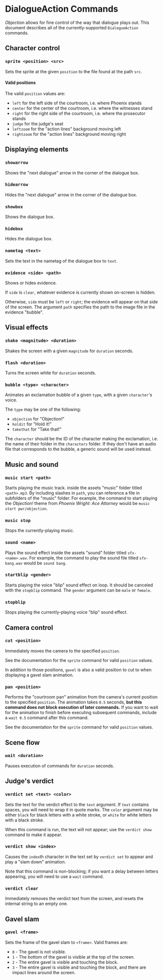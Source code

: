 # DialogueAction Commands
*Objection* allows for fine control of the way that dialogue plays out. This
document describes all of the currently-supported `DialogueAction` commands.

## Character control
### `sprite <position> <src>`
Sets the sprite at the given `position` to the file found at the path `src`.

#### Valid positions
The valid `position` values are:
- `left` for the left side of the courtroom, i.e. where Phoenix stands
- `center` for the center of the courtroom, i.e. where the witnesses stand
- `right` for the right side of the courtroom, i.e. where the prosecutor stands
- `judge` for the judge's seat
- `leftzoom` for the "action lines" background moving left
- `rightzoom` for the "action lines" background moving right

## Displaying elements
### `showarrow`
Shows the "next dialogue" arrow in the corner of the dialogue box.

### `hidearrow`
Hides the "next dialogue" arrow in the corner of the dialogue box.

### `showbox`
Shows the dialogue box.

### `hidebox`
Hides the dialogue box.

### `nametag <text>`
Sets the text in the nametag of the dialogue box to `text`.

### `evidence <side> <path>`
Shows or hides evidence.

If `side` is `clear`, whatever evidence is currently shown on-screen is hidden.

Otherwise, `side` must be `left` or `right`; the evidence will appear on that
side of the screen. The argument `path` specifies the path to the image file
in the evidence "bubble".

## Visual effects
### `shake <magnitude> <duration>`
Shakes the screen with a given `magnitude` for `duration` seconds.

### `flash <duration>`
Turns the screen white for `duration` seconds.

### `bubble <type> <character>`
Animates an exclamation bubble of a given `type`, with a given `character`'s
voice.

The `type` may be one of the following:
- `objection` for "Objection!"
- `holdit` for "Hold it!"
- `takethat` for "Take that!"

The `character` should be the ID of the character making the exclamation, i.e.
the name of their folder in the `characters` folder. If they don't have an audio
file that corresponds to the bubble, a generic sound will be used instead.


## Music and sound
### `music start <path>`
Starts playing the music track. inside the assets "music" folder
titled `<path>.mp3`. By including slashes in `path`, you can reference a file
in subfolders of the "music" folder. For example, the command to start playing
the *Objection!* theme from *Phoenix Wright: Ace Attorney* would be
`music start pwr/objection`.

### `music stop`
Stops the currently-playing music.

### `sound <name>`
Plays the sound effect inside the assets "sound" folder titled
`sfx-<name>.wav`. For example, the command to play the sound file titled
`sfx-bang.wav` would be `sound bang`.

### `startblip <gender>`
Starts playing the voice "blip" sound effect on loop. It should be canceled
with the `stopblip` command. The `gender` argument can be `male` or `female`.

### `stopblip`
Stops playing the currently-playing voice "blip" sound effect.

## Camera control
### `cut <position>`
Immediately moves the camera to the specified `position`.

See the documentation for the `sprite` command for valid `position` values.

In addition to those positions, `gavel` is also a valid position to cut to
when displaying a gavel slam animation.

### `pan <position>`
Performs the "courtroom pan" animation from the camera's current position
to the specified `position`. The animation takes `0.5` seconds,
**but this command does not block execution of later commands.** If you want to
wait for the animation to finish before executing subsequent commands, include
a `wait 0.5` command after this command.

See the documentation for the `sprite` command for valid `position` values.

## Scene flow
### `wait <duration>`
Pauses execution of commands for `duration` seconds.

## Judge's verdict

### `verdict set <text> <color>`
Sets the text for the verdict effect to the `text` argument. If `text` contains
spaces, you will need to wrap it in quote marks. The `color` argument may be
either `black` for black letters with a white stroke, or `white` for white
letters with a black stroke.

When this command is run, the text will not appear; use the `verdict show`
command to make it appear.

### `verdict show <index>`
Causes the `index`th character in the text set by `verdict set` to appear and
play a "slam down" animation.

Note that this command is non-blocking; if you want a delay between letters
appearing, you will need to use a `wait` command.

### `verdict clear`
Immediately removes the verdict text from the screen, and resets the internal
string to an empty one.

## Gavel slam
### `gavel <frame>`
Sets the frame of the gavel slam to `<frame>`. Valid frames are:
- `0` - The gavel is not visible.
- `1` - The bottom of the gavel is visible at the top of the screen.
- `2` - The entire gavel is visible and touching the block.
- `3` - The entire gavel is visible and touching the block, and there are impact
lines around the screen.